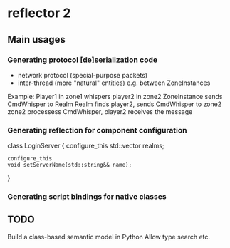 reflector 2
===========

Main usages
-----------

### Generating protocol [de]serialization code

- network protocol (special-purpose packets)
- inter-thread (more "natural" entities) e.g. between ZoneInstances

Example:
Player1 in zone1 whispers player2 in zone2
ZoneInstance sends CmdWhisper to Realm
Realm finds player2, sends CmdWhisper to zone2
zone2 processess CmdWhisper, player2 receives the message

### Generating reflection for component configuration

class LoginServer {
    configure_this
    std::vector<RealmConnectionInfo> realms;

    configure_this
    void setServerName(std::string&& name);
}

### Generating script bindings for native classes

TODO
----

Build a class-based semantic model in Python
Allow type search etc.

